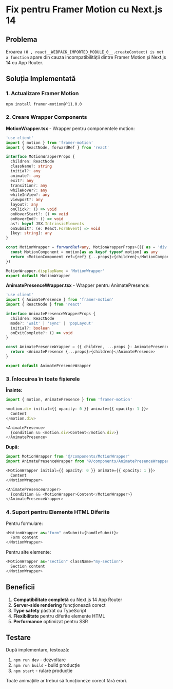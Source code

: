 # Fix pentru Framer Motion cu Next.js 14

## Problema
Eroarea `(0 , react__WEBPACK_IMPORTED_MODULE_0__.createContext) is not a function` apare din cauza incompatibilității dintre Framer Motion și Next.js 14 cu App Router.

## Soluția Implementată

### 1. Actualizare Framer Motion
```bash
npm install framer-motion@^11.0.0
```

### 2. Creare Wrapper Components

**MotionWrapper.tsx** - Wrapper pentru componentele motion:
```typescript
'use client'
import { motion } from 'framer-motion'
import { ReactNode, forwardRef } from 'react'

interface MotionWrapperProps {
  children: ReactNode
  className?: string
  initial?: any
  animate?: any
  exit?: any
  transition?: any
  whileHover?: any
  whileInView?: any
  viewport?: any
  layout?: any
  onClick?: () => void
  onHoverStart?: () => void
  onHoverEnd?: () => void
  as?: keyof JSX.IntrinsicElements
  onSubmit?: (e: React.FormEvent) => void
  [key: string]: any
}

const MotionWrapper = forwardRef<any, MotionWrapperProps>(({ as = 'div', children, ...props }, ref) => {
  const MotionComponent = motion[as as keyof typeof motion] as any
  return <MotionComponent ref={ref} {...props}>{children}</MotionComponent>
})

MotionWrapper.displayName = 'MotionWrapper'
export default MotionWrapper
```

**AnimatePresenceWrapper.tsx** - Wrapper pentru AnimatePresence:
```typescript
'use client'
import { AnimatePresence } from 'framer-motion'
import { ReactNode } from 'react'

interface AnimatePresenceWrapperProps {
  children: ReactNode
  mode?: 'wait' | 'sync' | 'popLayout'
  initial?: boolean
  onExitComplete?: () => void
}

const AnimatePresenceWrapper = ({ children, ...props }: AnimatePresenceWrapperProps) => {
  return <AnimatePresence {...props}>{children}</AnimatePresence>
}

export default AnimatePresenceWrapper
```

### 3. Înlocuirea în toate fișierele

**Înainte:**
```typescript
import { motion, AnimatePresence } from 'framer-motion'

<motion.div initial={{ opacity: 0 }} animate={{ opacity: 1 }}>
  Content
</motion.div>

<AnimatePresence>
  {condition && <motion.div>Content</motion.div>}
</AnimatePresence>
```

**După:**
```typescript
import MotionWrapper from '@/components/MotionWrapper'
import AnimatePresenceWrapper from '@/components/AnimatePresenceWrapper'

<MotionWrapper initial={{ opacity: 0 }} animate={{ opacity: 1 }}>
  Content
</MotionWrapper>

<AnimatePresenceWrapper>
  {condition && <MotionWrapper>Content</MotionWrapper>}
</AnimatePresenceWrapper>
```

### 4. Suport pentru Elemente HTML Diferite

Pentru formulare:
```typescript
<MotionWrapper as="form" onSubmit={handleSubmit}>
  Form content
</MotionWrapper>
```

Pentru alte elemente:
```typescript
<MotionWrapper as="section" className="my-section">
  Section content
</MotionWrapper>
```

## Beneficii

1. **Compatibilitate completă** cu Next.js 14 App Router
2. **Server-side rendering** funcționează corect
3. **Type safety** păstrat cu TypeScript
4. **Flexibilitate** pentru diferite elemente HTML
5. **Performance** optimizat pentru SSR

## Testare

După implementare, testează:
1. `npm run dev` - dezvoltare
2. `npm run build` - build producție
3. `npm start` - rulare producție

Toate animațiile ar trebui să funcționeze corect fără erori.
